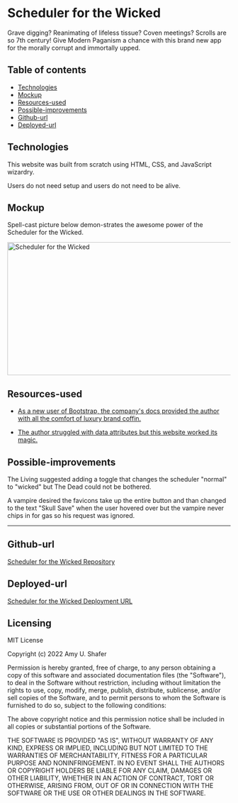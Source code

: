 
# Scheduler for the Wicked

Grave digging? Reanimating of lifeless tissue? Coven meetings? Scrolls are so 7th century! Give Modern Paganism a chance with this brand new app for the morally corrupt and immortally upped.

## Table of contents
* [Technologies](#technologies)
* [Mockup](#mockup)
* [Resources-used](#resources-used)
* [Possible-improvements](#possible-improvements)
* [Github-url](#github-url)
* [Deployed-url](#deployed-url)


## Technologies

This website was built from scratch using HTML, CSS, and JavaScript wizardry.

Users do not need setup and users do not need to be alive.

## Mockup

Spell-cast picture below demon-strates the awesome power of the Scheduler for the Wicked.

<img src="./Assets/scheduler666.gif" width="550" height="300" alt="Scheduler for the Wicked"/>

## Resources-used

* <a href="https://getbootstrap.com/docs/5.1/getting-started/introduction/" target="_blank"> As a new user of Bootstrap, the company's docs provided the author with all the comfort of luxury brand coffin. </a> 

* <a href="https://www.abeautifulsite.net/posts/working-with-html5-data-attributes/k" target="_blank"> The author struggled with data attributes but this website worked its magic. </a> 

## Possible-improvements

The Living suggested adding a toggle that changes the scheduler "normal" to "wicked" but The Dead could not be bothered.

A vampire desired the favicons take up the entire button and than changed to the text "Skull Save" when the user hovered over but the vampire never chips in for gas so his request was ignored. 

---

## Github-url
<a href="https://github.com/AmyShafer/Scheduler-for-the-Wicked" target="_blank_">Scheduler for the Wicked Repository</a> 

## Deployed-url
<a href="https://amyshafer.github.io/Scheduler-for-the-Wicked/" target="_blank_">Scheduler for the Wicked Deployment URL</a> 

## Licensing 

MIT License

Copyright (c) 2022 Amy U. Shafer

Permission is hereby granted, free of charge, to any person obtaining a copy
of this software and associated documentation files (the "Software"), to deal
in the Software without restriction, including without limitation the rights
to use, copy, modify, merge, publish, distribute, sublicense, and/or sell
copies of the Software, and to permit persons to whom the Software is
furnished to do so, subject to the following conditions:

The above copyright notice and this permission notice shall be included in all
copies or substantial portions of the Software.

THE SOFTWARE IS PROVIDED "AS IS", WITHOUT WARRANTY OF ANY KIND, EXPRESS OR
IMPLIED, INCLUDING BUT NOT LIMITED TO THE WARRANTIES OF MERCHANTABILITY,
FITNESS FOR A PARTICULAR PURPOSE AND NONINFRINGEMENT. IN NO EVENT SHALL THE
AUTHORS OR COPYRIGHT HOLDERS BE LIABLE FOR ANY CLAIM, DAMAGES OR OTHER
LIABILITY, WHETHER IN AN ACTION OF CONTRACT, TORT OR OTHERWISE, ARISING FROM,
OUT OF OR IN CONNECTION WITH THE SOFTWARE OR THE USE OR OTHER DEALINGS IN THE
SOFTWARE.


